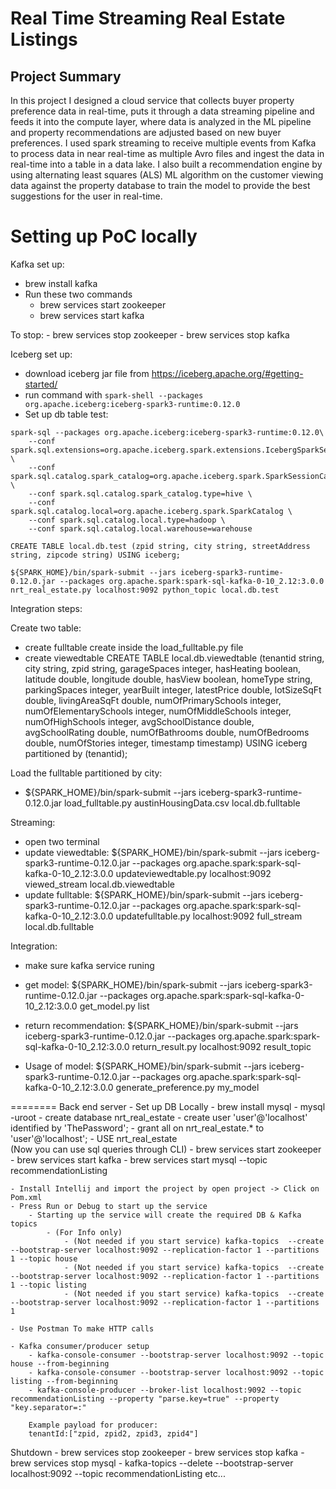 # Real Time Streaming Real Estate Listings

## Project Summary

In this project I designed a cloud service that collects buyer property preference data in real-time, puts it through a data streaming pipeline and feeds it into the compute layer, where data is analyzed in the ML pipeline and property recommendations are adjusted based on new buyer preferences. I
used spark streaming to receive multiple events from Kafka to process data in near real-time as multiple Avro files and ingest the data in real-time into a table in a data lake. I also built a recommendation engine by using alternating least squares (ALS) ML algorithm on the customer viewing data against the property database to train the model to provide the best suggestions for the user in real-time.


Setting up PoC locally
========================
Kafka set up:
- brew install kafka
- Run these two commands
    - brew services start zookeeper
    - brew services start kafka

To stop:
    - brew services stop zookeeper
    - brew services stop kafka

Iceberg set up:
- download iceberg jar file from https://iceberg.apache.org/#getting-started/
- run command with `spark-shell --packages org.apache.iceberg:iceberg-spark3-runtime:0.12.0`
- Set up db table test:
```
spark-sql --packages org.apache.iceberg:iceberg-spark3-runtime:0.12.0\
    --conf spark.sql.extensions=org.apache.iceberg.spark.extensions.IcebergSparkSessionExtensions \
    --conf spark.sql.catalog.spark_catalog=org.apache.iceberg.spark.SparkSessionCatalog \
    --conf spark.sql.catalog.spark_catalog.type=hive \
    --conf spark.sql.catalog.local=org.apache.iceberg.spark.SparkCatalog \
    --conf spark.sql.catalog.local.type=hadoop \
    --conf spark.sql.catalog.local.warehouse=warehouse
```
`CREATE TABLE local.db.test (zpid string, city string, streetAddress string, zipcode string) USING iceberg;`

`${SPARK_HOME}/bin/spark-submit --jars iceberg-spark3-runtime-0.12.0.jar --packages org.apache.spark:spark-sql-kafka-0-10_2.12:3.0.0 nrt_real_estate.py localhost:9092 python_topic local.db.test`


Integration steps:

Create two table:
- create fulltable
    create inside the load_fulltable.py file
- create viewedtable
    CREATE TABLE local.db.viewedtable (tenantid string, city string, zpid string, garageSpaces integer, hasHeating boolean, latitude double, longitude double, hasView boolean, homeType string, parkingSpaces integer, yearBuilt integer, latestPrice double, lotSizeSqFt double, livingAreaSqFt double, numOfPrimarySchools integer, numOfElementarySchools integer, numOfMiddleSchools integer, numOfHighSchools integer, avgSchoolDistance double, avgSchoolRating double, numOfBathrooms double, numOfBedrooms double, numOfStories integer, timestamp timestamp) USING iceberg partitioned by (tenantid);

Load the fulltable partitioned by city:
- ${SPARK_HOME}/bin/spark-submit --jars iceberg-spark3-runtime-0.12.0.jar load_fulltable.py austinHousingData.csv local.db.fulltable

<!-- viewed_stream and full_stream is the name of two kafka topic contain rts -->
Streaming:
- open two terminal
- update viewedtable:
    ${SPARK_HOME}/bin/spark-submit --jars iceberg-spark3-runtime-0.12.0.jar --packages org.apache.spark:spark-sql-kafka-0-10_2.12:3.0.0 updateviewedtable.py localhost:9092 viewed_stream local.db.viewedtable
- update fulltable:
    ${SPARK_HOME}/bin/spark-submit --jars iceberg-spark3-runtime-0.12.0.jar --packages org.apache.spark:spark-sql-kafka-0-10_2.12:3.0.0 updatefulltable.py localhost:9092 full_stream local.db.fulltable

Integration:
- make sure kafka service runing
<!-- list here is a list of tenantid -->
- get model:
    ${SPARK_HOME}/bin/spark-submit --jars iceberg-spark3-runtime-0.12.0.jar --packages org.apache.spark:spark-sql-kafka-0-10_2.12:3.0.0 get_model.py list
<!-- result_topic here is the kafka topic stores the recommendation -->
- return recommendation:
    ${SPARK_HOME}/bin/spark-submit --jars iceberg-spark3-runtime-0.12.0.jar --packages org.apache.spark:spark-sql-kafka-0-10_2.12:3.0.0 return_result.py localhost:9092 result_topic
<!-- given a tenant model and a list of real estate, we could predict the real estate the tenant prefer -->
- Usage of model:
    ${SPARK_HOME}/bin/spark-submit --jars iceberg-spark3-runtime-0.12.0.jar --packages org.apache.spark:spark-sql-kafka-0-10_2.12:3.0.0 generate_preference.py my_model



========
Back end server
    - Set up DB Locally
        - brew install mysql
        - mysql -uroot
        - create database nrt_real_estate
        - create user 'user'@'localhost' identified by 'ThePassword';
        - grant all on nrt_real_estate.* to 'user'@'localhost';
        - USE nrt_real_estate    
        (Now you can use sql queries through CLI)
    - brew services start zookeeper
    - brew services start kafka
    - brew services start mysql
--topic recommendationListing

    - Install Intellij and import the project by open project -> Click on Pom.xml
    - Press Run or Debug to start up the service
        - Starting up the service will create the required DB & Kafka topics
            - (For Info only)
                - (Not needed if you start service) kafka-topics  --create --bootstrap-server localhost:9092 --replication-factor 1 --partitions 1 --topic house
                - (Not needed if you start service) kafka-topics  --create --bootstrap-server localhost:9092 --replication-factor 1 --partitions 1 --topic listing
                - (Not needed if you start service) kafka-topics  --create --bootstrap-server localhost:9092 --replication-factor 1 --partitions 1

    - Use Postman To make HTTP calls

    - Kafka consumer/producer setup
        - kafka-console-consumer --bootstrap-server localhost:9092 --topic house --from-beginning
        - kafka-console-consumer --bootstrap-server localhost:9092 --topic listing --from-beginning
        - kafka-console-producer --broker-list localhost:9092 --topic recommendationListing --property "parse.key=true" --property "key.separator=:"

        Example payload for producer:
        tenantId:["zpid, zpid2, zpid3, zpid4"]



Shutdown
    - brew services stop zookeeper
    - brew services stop kafka
    - brew services stop mysql
    - kafka-topics  --delete --bootstrap-server localhost:9092 --topic recommendationListing etc...
